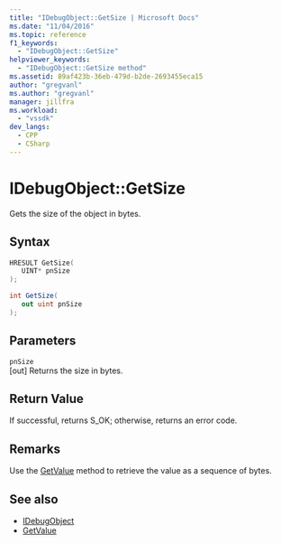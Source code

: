 ```yaml
---
title: "IDebugObject::GetSize | Microsoft Docs"
ms.date: "11/04/2016"
ms.topic: reference
f1_keywords:
  - "IDebugObject::GetSize"
helpviewer_keywords:
  - "IDebugObject::GetSize method"
ms.assetid: 89af423b-36eb-479d-b2de-2693455eca15
author: "gregvanl"
ms.author: "gregvanl"
manager: jillfra
ms.workload:
  - "vssdk"
dev_langs:
  - CPP
  - CSharp
---
```

# IDebugObject::GetSize
Gets the size of the object in bytes.

## Syntax

```cpp
HRESULT GetSize( 
   UINT* pnSize
);
```

```csharp
int GetSize(
   out uint pnSize
);
```

## Parameters
`pnSize`\
[out] Returns the size in bytes.

## Return Value
 If successful, returns S_OK; otherwise, returns an error code.

## Remarks
 Use the [GetValue](../../../extensibility/debugger/reference/idebugobject-getvalue.md) method to retrieve the value as a sequence of bytes.

## See also
- [IDebugObject](../../../extensibility/debugger/reference/idebugobject.md)
- [GetValue](../../../extensibility/debugger/reference/idebugobject-getvalue.md)